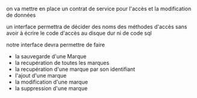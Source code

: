 
on va mettre en place un contrat de service pour l'accès et la modification de données

un interface permettra de décider des noms des méthodes d'accès sans avoir à écrire le code d'accès au disque dur ni de code sql

notre interface devra permettre de faire
* la sauvegarde d'une Marque
* la recupération de toutes les marques
* la recupération d'une marque par son identifiant
* l'ajout d'une marque
* la modification d'une marque
* la suppression d'une marque
